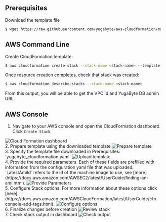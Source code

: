## Prerequisites

Download the template file 
```sh
$ wget https://raw.githubusercontent.com/yugabyte/aws-cloudformation/master/yugabyte_cloudformation.yaml
```

## AWS Command Line

Create CloudFormation template:

```sh
$ aws cloudformation create-stack --stack-name <stack-name> --template-body yugabyte_cloudformation.yaml --parameters DBVersion=1.2.8.0, KeyName=<ssh-key-name>
```
Once resource creation completes, check that stack was created:

```sh
$ aws cloudformation describe-stacks --stack-name <stack-name>
```
From this output, you will be able to get the VPC id and YugaByte DB admin URL.

## AWS Console

1. Navigate to your AWS console and open the CloudFormation dashboard. Click `Create Stack`
<img title="Cloud Formation dashboard" class="expandable-image" src="/images/deploy/aws/aws-cf-initial-dashboard.png" />
<br>
2. Prepare template using the downloaded template
<img title="Prepare template" class="expandable-image" src="/images/deploy/aws/aws-cf-prepare-template.png" />
<br>
3. Specify the template file downloaded in Prerequisites: `yugabyte_cloudformation.yaml`
<img title="Upload template" class="expandable-image" src="/images/deploy/aws/aws-cf-upload-template.png" />
<br>
4. Provide the required parameters. Each of these fields are prefilled with information from the configuration yaml file that was uploaded. `LatestAmiId` refers to the id of the machine image to use, see [more](https://docs.aws.amazon.com/AWSEC2/latest/UserGuide/finding-an-ami.html).
<img title="Provide Parameters" class="expandable-image" src="/images/deploy/aws/aws-cf-provide-parameters.png" />
<br>
5. Configure Stack options. For more information about these options click [here](https://docs.aws.amazon.com/AWSCloudFormation/latest/UserGuide/cfn-console-add-tags.html).
<img title="Configure options" class="expandable-image" src="/images/deploy/aws/aws-cf-configure-options.png" />
<br>
6. Finalize changes before creation
<img title="Review stack" class="expandable-image" src="/images/deploy/aws/aws-cf-review-stack.png" />
<br>
7. Check stack output in dashboard
<img title="Check output" class="expandable-image" src="/images/deploy/aws/aws-cf-check-output.png" />
